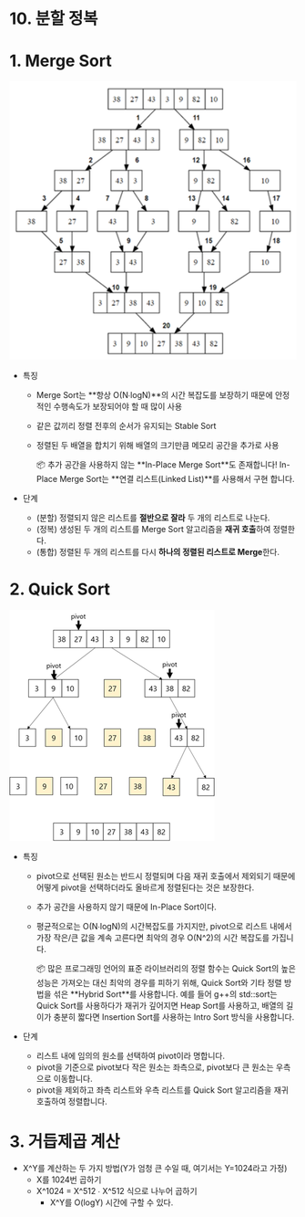 # 10. 분할 정복

# 1. Merge Sort

![Untitled](10%20%E1%84%87%E1%85%AE%E1%86%AB%E1%84%92%E1%85%A1%E1%86%AF%20%E1%84%8C%E1%85%A5%E1%86%BC%E1%84%87%E1%85%A9%E1%86%A8%20cf74c3545f324e9cb87babc2791c24fc/Untitled.png)

- 특징
  - Merge Sort는 **항상 O(N∙logN)**의 시간 복잡도를 보장하기 때문에 안정적인 수행속도가 보장되어야 할 때 많이 사용
  - 같은 값끼리 정렬 전후의 순서가 유지되는 Stable Sort
  - 정렬된 두 배열을 합치기 위해 배열의 크기만큼 메모리 공간을 추가로 사용
    <aside>
    📦 추가 공간을 사용하지 않는 **In-Place Merge Sort**도 존재합니다! In-Place Merge Sort는 **연결 리스트(Linked List)**를 사용해서 구현 합니다.
    
    </aside>

- 단계
  - (분할) 정렬되지 않은 리스트를 **절반으로 잘라** 두 개의 리스트로 나눈다.
  - (정복) 생성된 두 개의 리스트를 Merge Sort 알고리즘을 **재귀 호출**하여 정렬한다.
  - (통합) 정렬된 두 개의 리스트를 다시 **하나의 정렬된 리스트로 Merge**한다.

# 2. Quick Sort

![download.png](10%20%E1%84%87%E1%85%AE%E1%86%AB%E1%84%92%E1%85%A1%E1%86%AF%20%E1%84%8C%E1%85%A5%E1%86%BC%E1%84%87%E1%85%A9%E1%86%A8%20cf74c3545f324e9cb87babc2791c24fc/download.png)

- 특징
  - pivot으로 선택된 원소는 반드시 정렬되며 다음 재귀 호출에서 제외되기 때문에 어떻게 pivot을 선택하더라도 올바르게 정렬된다는 것은 보장한다.
  - 추가 공간을 사용하지 않기 때문에 In-Place Sort이다.
  - 평균적으로는 O(N∙logN)의 시간복잡도를 가지지만, pivot으로 리스트 내에서 가장 작은/큰 값을 계속 고른다면 최악의 경우 O(N^2)의 시간 복잡도를 가집니다.
    <aside>
    📦 많은 프로그래밍 언어의 표준 라이브러리의 정렬 함수는 Quick Sort의 높은 성능은 가져오는 대신 최악의 경우를 피하기 위해, Quick Sort와 기타 정렬 방법을 섞은 **Hybrid Sort**를 사용합니다. 예를 들어 g++의 std::sort는 Quick Sort를 사용하다가 재귀가 깊어지면 Heap Sort를 사용하고, 배열의 길이가 충분히 짧다면 Insertion Sort를 사용하는 Intro Sort 방식을 사용합니다.
    
    </aside>

- 단계
  - 리스트 내에 임의의 원소를 선택하여 pivot이라 명합니다.
  - pivot을 기준으로 pivot보다 작은 원소는 좌측으로, pivot보다 큰 원소는 우측으로 이동합니다.
  - pivot을 제외하고 좌측 리스트와 우측 리스트를 Quick Sort 알고리즘을 재귀 호출하여 정렬합니다.

# 3. 거듭제곱 계산

- X^Y를 계산하는 두 가지 방법(Y가 엄청 큰 수일 때, 여기서는 Y=1024라고 가정)
  - X를 1024번 곱하기
  - X^1024 = X^512 ∙ X^512 식으로 나누어 곱하기
    - X^Y를 O(logY) 시간에 구할 수 있다.
